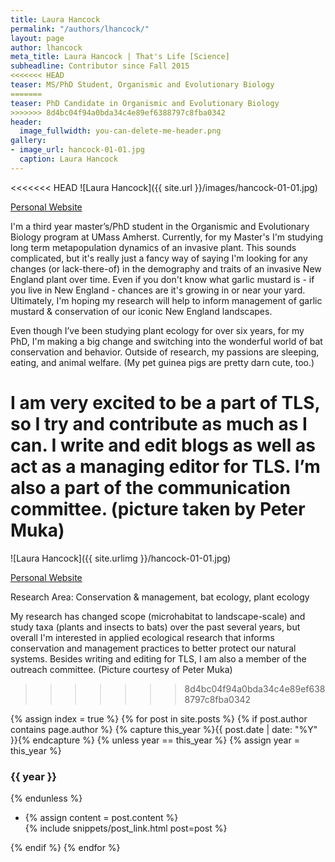 ```yaml
---
title: Laura Hancock
permalink: "/authors/lhancock/"
layout: page
author: lhancock
meta_title: Laura Hancock | That's Life [Science]
subheadline: Contributor since Fall 2015
<<<<<<< HEAD
teaser: MS/PhD Student, Organismic and Evolutionary Biology
=======
teaser: PhD Candidate in Organismic and Evolutionary Biology
>>>>>>> 8d4bc04f94a0bda34c4e89ef6388797c8fba0342
header:
  image_fullwidth: you-can-delete-me-header.png
gallery:
- image_url: hancock-01-01.jpg
  caption: Laura Hancock
---
```


<<<<<<< HEAD
![Laura Hancock]({{ site.url }}/images/hancock-01-01.jpg)

[Personal Website](https://gpls.cns.umass.edu/oeb/directory/laura-m.-s.-hancock)

I'm a third year master’s/PhD student in the Organismic and Evolutionary Biology program at UMass Amherst. Currently, for my Master's I'm studying long term metapopulation dynamics of an invasive plant. This sounds complicated, but it's really just a fancy way of saying I'm looking for any changes (or lack-there-of) in the demography and traits of an invasive New England plant over time. Even if you don't know what garlic mustard is - if you live in New England - chances are it's growing in or near your yard. Ultimately, I'm hoping my research will help to inform management of garlic mustard & conservation of our iconic New England landscapes.

Even though I’ve been studying plant ecology for over six years, for my PhD, I'm making a big change and switching into the wonderful world of bat conservation and behavior. Outside of research, my passions are sleeping, eating, and animal welfare. (My pet guinea pigs are pretty darn cute, too.)

I am very excited to be a part of TLS, so I try and contribute as much as I can. I write and edit blogs as well as act as a managing editor for TLS. I’m also a part of the communication committee. (picture taken by Peter Muka)
=======
![Laura Hancock]({{ site.urlimg }}/hancock-01-01.jpg)

[Personal Website](https://gpls.cns.umass.edu/oeb/directory/laura-m.-s.-hancock)

Research Area: Conservation & management, bat ecology, plant ecology

My research has changed scope (microhabitat to landscape-scale) and study taxa (plants and insects to bats) over the past several years, but overall I'm interested in applied ecological research that informs conservation and management practices to better protect our natural systems. Besides writing and editing for TLS, I am also a member of the outreach committee. (Picture courtesy of Peter Muka)
>>>>>>> 8d4bc04f94a0bda34c4e89ef6388797c8fba0342

{% assign index = true %}
{% for post in site.posts %}
{% if post.author contains page.author %}
{% capture this_year %}{{ post.date | date: "%Y" }}{% endcapture %}
{% unless year == this_year %}
{% assign year = this_year %}
<h3>{{ year }}</h3>
{% endunless %}
<ul style="list-style-type:disc">
 <li> 
 {% assign content = post.content %} 
 <article>
 {% include snippets/post_link.html post=post %}
 </article>
 </li>
</ul>
{% endif %}
{% endfor %}

